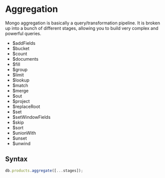 # Aggregation

Mongo aggregation is basically a query/transformation pipeline. It is broken up
into a bunch of different stages, allowing you to build very complex and
powerful queries.

- $addFields
- $bucket
- $count
- $documents
- $fill
- $group
- $limit
- $lookup
- $match
- $merge
- $out
- $project
- $replaceRoot
- $set
- $setWindowFields
- $skip
- $sort
- $unionWith
- $unset
- $unwind

## Syntax

```js
db.products.aggregate([...stages]);
```